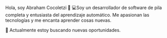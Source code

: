 Hola, soy Abraham Cocoletzi 👨 
💻Soy un desarrollador de software de pila completa y entusiasta del aprendizaje automático. Me apasionan las tecnologías y me encanta aprender cosas nuevas.

🔭 Actualmente estoy buscando nuevas oportunidades.
